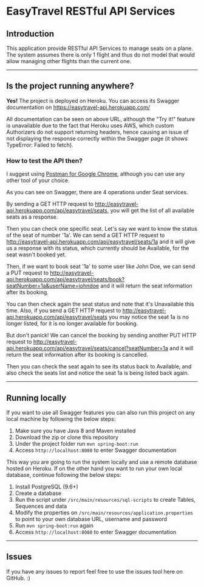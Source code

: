 # EasyTravel RESTful API Services

## Introduction
This application provide RESTful API Services to manage seats on a plane. The system assumes there is only 1 flight and thus do not model that would allow managing other flights than the current one.

---
## Is the project running anywhere?
**Yes!** The project is deployed on Heroku. You can access its Swagger documentation on https://easytravel-api.herokuapp.com/

All documentation can be seen on above URL, although the "Try it!" feature is unavailable due to the fact that Heroku uses AWS, which custom Authorizers do not support returning headers, hence causing an issue of not displaying the response correctly within the Swagger page (it shows TypeError: Failed to fetch).

### How to test the API then?

I suggest using [Postman for Google Chrome](https://chrome.google.com/webstore/detail/postman/fhbjgbiflinjbdggehcddcbncdddomop), although you can use any other tool of your choice.

As you can see on Swagger, there are 4 operations under Seat services.

By sending a GET HTTP request to http://easytravel-api.herokuapp.com/api/easytravel/seats, you will get the list of all available seats as a response.

Then you can check one specific seat. Let's say we want to know the status of the seat of number '1a'. We can send a GET HTTP request to http://easytravel-api.herokuapp.com/api/easytravel/seats/1a and it will give us a response with its status, which currently should be Available, for the seat wasn't booked yet.

Then, if we want to book seat '1a' to some user like John Doe, we can send a PUT request to http://easytravel-api.herokuapp.com/api/easytravel/seats/book?seatNumber=1a&userName=johndoe and it will return the seat information after its booking.

You can then check again the seat status and note that it's Unavailable this time. Also, if you send a GET HTTP request to http://easytravel-api.herokuapp.com/api/easytravel/seats you may notice the seat 1a is no longer listed, for it is no longer available for booking.

But don't panick! We can cancel the booking by sending another PUT HTTP request to http://easytravel-api.herokuapp.com/api/easytravel/seats/cancel?seatNumber=1a and it will return the seat information after its booking is cancelled.

Then you can check the seat again to see its status back to Available, and also check the seats list and notice the seat 1a is being listed back again.

---
## Running locally

If you want to use all Swagger features you can also run this project on any local machine by following the below steps:

1. Make sure you have Java 8 and Maven installed
2. Download the zip or clone this repository
3. Under the project folder run ```mvn spring-boot:run```
4. Access ```http://localhost:8080``` to enter Swagger documentation

This way you are going to run the system locally and use a remote database hosted on Heroku. If on the other hand you want to run your own local database, continue following the below steps:

1. Install PostgreSQL (9.6+)
2. Create a database
3. Run the script under ```/src/main/resources/sql-scripts``` to create Tables, Sequences and data
4. Modify the properties on ```/src/main/resources/application.properties``` to point to your own database URL, username and password
5. Run ```mvn spring-boot:run``` again
6. Access ```http://localhost:8080``` to enter Swagger documentation

---
## Issues

If you have any issues to report feel free to use the issues tool here on GitHub. :)
